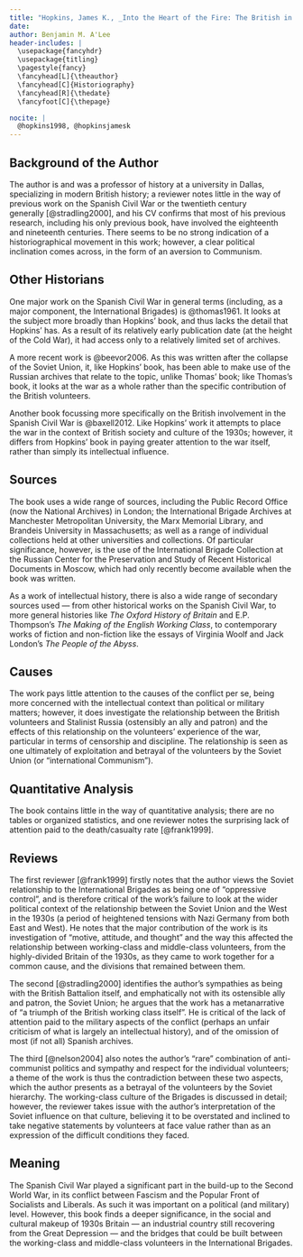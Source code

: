 ```yaml
---
title: "Hopkins, James K., _Into the Heart of the Fire: The British in the Spanish Civil War_"
date:
author: Benjamin M. A'Lee
header-includes: |
  \usepackage{fancyhdr}
  \usepackage{titling}
  \pagestyle{fancy}
  \fancyhead[L]{\theauthor}
  \fancyhead[C]{Historiography}
  \fancyhead[R]{\thedate}
  \fancyfoot[C]{\thepage}

nocite: |
  @hopkins1998, @hopkinsjamesk
---
```


## Background of the Author

The author is and was a professor of history at a university in Dallas, specializing in modern British history; a reviewer notes little in the way of previous work on the Spanish Civil War or the twentieth century generally [@stradling2000], and his CV confirms that most of his previous research, including his only previous book, have involved the eighteenth and nineteenth centuries. There seems to be no strong indication of a historiographical movement in this work; however, a clear political inclination comes across, in the form of an aversion to Communism.

## Other Historians

One major work on the Spanish Civil War in general terms (including, as a major component, the International Brigades) is @thomas1961. It looks at the subject more broadly than Hopkins’ book, and thus lacks the detail that Hopkins’ has. As a result of its relatively early publication date (at the height of the Cold War), it had access only to a relatively limited set of archives.

A more recent work is @beevor2006. As this was written after the collapse of the Soviet Union, it, like Hopkins’ book, has been able to make use of the Russian archives that relate to the topic, unlike Thomas’ book; like Thomas’s book, it looks at the war as a whole rather than the specific contribution of the British volunteers.

Another book focussing more specifically on the British involvement in the Spanish Civil War is @baxell2012. Like Hopkins’ work it attempts to place the war in the context of British society and culture of the 1930s; however, it differs from Hopkins’ book in paying greater attention to the war itself, rather than simply its intellectual influence.

## Sources

The book uses a wide range of sources, including the Public Record Office (now the National Archives) in London; the International Brigade Archives at Manchester Metropolitan University, the Marx Memorial Library, and Brandeis University in Massachusetts; as well as a range of individual collections held at other universities and collections. Of particular significance, however, is the use of the International Brigade Collection at the Russian Center for the Preservation and Study of Recent Historical Documents in Moscow, which had only recently become available when the book was written.

As a work of intellectual history, there is also a wide range of secondary sources used — from other historical works on the Spanish Civil War, to more general histories like _The Oxford History of Britain_ and E.P. Thompson’s _The Making of the English Working Class_, to contemporary works of fiction and non-fiction like the essays of Virginia Woolf and Jack London’s _The People of the Abyss_.

## Causes

The work pays little attention to the causes of the conflict per se, being more concerned with the intellectual context than political or military matters; however, it does investigate the relationship between the British volunteers and Stalinist Russia (ostensibly an ally and patron) and the effects of this relationship on the volunteers’ experience of the war, particular in terms of censorship and discipline. The relationship is seen as one ultimately of exploitation and betrayal of the volunteers by the Soviet Union (or “international Communism”).

## Quantitative Analysis

The book contains little in the way of quantitative analysis; there are no tables or organized statistics, and one reviewer notes the surprising lack of attention paid to the death/casualty rate [@frank1999].

## Reviews

The first reviewer [@frank1999] firstly notes that the author views the Soviet relationship to the International Brigades as being one of “oppressive control”, and is therefore critical of the work’s failure to look at the wider political context of the relationship between the Soviet Union and the West in the 1930s (a period of heightened tensions with Nazi Germany from both East and West). He notes that the major contribution of the work is its investigation of “motive, attitude, and thought” and the way this affected the relationship between working-class and middle-class volunteers, from the highly-divided Britain of the 1930s, as they came to work together for a common cause, and the divisions that remained between them.

The second [@stradling2000] identifies the author’s sympathies as being with the British Battalion itself, and emphatically not with its ostensible ally and patron, the Soviet Union; he argues that the work has a metanarrative of “a triumph of the British working class itself”. He is critical of the lack of attention paid to the military aspects of the conflict (perhaps an unfair criticism of what is largely an intellectual history), and of the omission of most (if not all) Spanish archives.

The third [@nelson2004] also notes the author’s “rare” combination of anti-communist politics and sympathy and respect for the individual volunteers; a theme of the work is thus the contradiction between these two aspects, which the author presents as a betrayal of the volunteers by the Soviet hierarchy. The working-class culture of the Brigades is discussed in detail; however, the reviewer takes issue with the author’s interpretation of the Soviet influence on that culture, believing it to be overstated and inclined to take negative statements by volunteers at face value rather than as an expression of the difficult conditions they faced.

## Meaning

The Spanish Civil War played a significant part in the build-up to the Second World War, in its conflict between Fascism and the Popular Front of Socialists and Liberals. As such it was important on a political (and military) level. However, this book finds a deeper significance, in the social and cultural makeup of 1930s Britain — an industrial country still recovering from the Great Depression — and the bridges that could be built between the working-class and middle-class volunteers in the International Brigades.
